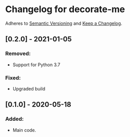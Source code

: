 # Changelog for decorate-me

Adheres to [Semantic Versioning](https://semver.org/spec/v2.0.0.html)
and [Keep a Changelog](https://keepachangelog.com/en/1.0.0/).


## [0.2.0] - 2021-01-05

### Removed:
- Support for Python 3.7

### Fixed:
- Upgraded build


## [0.1.0] - 2020-05-18

### Added:
- Main code.
